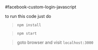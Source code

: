 #facebook-custom-login-javascript

to run this code just do
> `npm install`

> `npm start`

> goto browser and visit `localhost:3000`